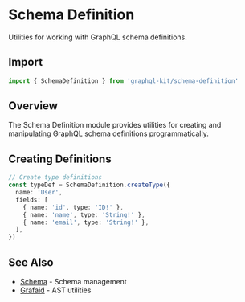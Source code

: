 # Schema Definition

Utilities for working with GraphQL schema definitions.

## Import

```typescript
import { SchemaDefinition } from 'graphql-kit/schema-definition'
```

## Overview

The Schema Definition module provides utilities for creating and manipulating GraphQL schema definitions programmatically.

## Creating Definitions

```typescript
// Create type definitions
const typeDef = SchemaDefinition.createType({
  name: 'User',
  fields: [
    { name: 'id', type: 'ID!' },
    { name: 'name', type: 'String!' },
    { name: 'email', type: 'String!' },
  ],
})
```

## See Also

- [Schema](/api/schema) - Schema management
- [Grafaid](/api/grafaid) - AST utilities
